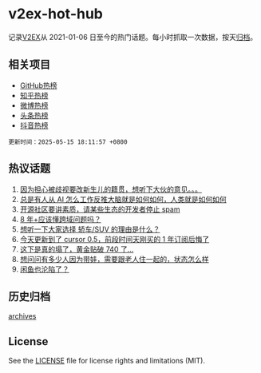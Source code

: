 # v2ex-hot-hub

 记录[V2EX](https://www.v2ex.com/)从 2021-01-06 日至今的热门话题。每小时抓取一次数据，按天[归档](archives)。
 
 ## 相关项目

- [GitHub热榜](https://github.com/lonnyzhang423/github-hot-hub)
- [知乎热榜](https://github.com/lonnyzhang423/zhihu-hot-hub)
- [微博热榜](https://github.com/lonnyzhang423/weibo-hot-hub)
- [头条热榜](https://github.com/lonnyzhang423/toutiao-hot-hub)
- [抖音热榜](https://github.com/lonnyzhang423/douyin-hot-hub)


 `更新时间：2025-05-15 18:11:57 +0800`

## 热议话题

1. [因为担心被歧视要改新生儿的籍贯，想听下大伙的意见。。。](https://www.v2ex.com/t/1131843)
1. [总是有人从 AI 怎么工作反推大脑就是如何如何，人类就是如何如何](https://www.v2ex.com/t/1131868)
1. [开源社区要讲素质，请某些生态的开发者停止 spam](https://www.v2ex.com/t/1131883)
1. [8 年+应该懂跨域问题吗？](https://www.v2ex.com/t/1131917)
1. [想听一下大家选择 轿车/SUV 的理由是什么？](https://www.v2ex.com/t/1131894)
1. [今天更新到了 cursor 0.5，前段时间天刚买的 1 年订阅后悔了](https://www.v2ex.com/t/1131847)
1. [这下是真的塌了，黄金贴破 740 了...](https://www.v2ex.com/t/1131822)
1. [想问问有多少人因为带娃，需要跟老人住一起的，状态怎么样](https://www.v2ex.com/t/1131960)
1. [闲鱼也沦陷了？](https://www.v2ex.com/t/1131854)

## 历史归档

[archives](archives)

## License

See the [LICENSE](LICENSE) file for license rights and limitations (MIT).
